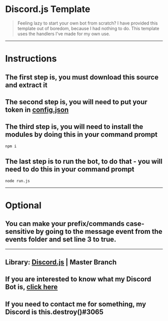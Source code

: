 # Discord.js Template

> Feeling lazy to start your own bot from scratch? I have provided this template out of boredom, because I had nothing to do. This template uses the handlers I've made for my own use.
---

# Instructions

The first step is, you must download this source and extract it
-
The second step is, you will need to put your token in [config.json](https://github.com/Bi-nz/discord.js-template/config.json)
-
The third step is, you will need to install the modules by doing this in your command prompt
-
```
npm i
```
The last step is to run the bot, to do that - you will need to do this in your command prompt
-
```
node run.js
```
---

# Optional
You can make your prefix/commands case-sensitive by going to the message event from the events folder and set line 3 to true.
-

---

Library: [Discord.js](https://github.com/discordjs/discord.js) | Master Branch
-
If you are interested to know what my Discord Bot is, [click here](https://discordbots.org/bot/509361669928124426)
-
If you need to contact me for something, my Discord is this.destroy()#3065
-